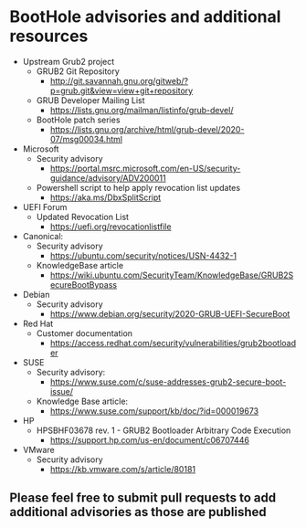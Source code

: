 # BootHole advisories and additional resources

- Upstream Grub2 project
	- GRUB2 Git Repository
		- http://git.savannah.gnu.org/gitweb/?p=grub.git&view=view+git+repository
	- GRUB Developer Mailing List
		- https://lists.gnu.org/mailman/listinfo/grub-devel/
	- BootHole patch series
		- https://lists.gnu.org/archive/html/grub-devel/2020-07/msg00034.html
- Microsoft
	- Security advisory
		- https://portal.msrc.microsoft.com/en-US/security-guidance/advisory/ADV200011
	- Powershell script to help apply revocation list updates
		- https://aka.ms/DbxSplitScript
- UEFI Forum
	- Updated Revocation List
		- https://uefi.org/revocationlistfile
- Canonical:
	- Security advisory
		- https://ubuntu.com/security/notices/USN-4432-1 
	- KnowledgeBase article
		- https://wiki.ubuntu.com/SecurityTeam/KnowledgeBase/GRUB2SecureBootBypass
- Debian
	- Security advisory
		- https://www.debian.org/security/2020-GRUB-UEFI-SecureBoot 
- Red Hat
	- Customer documentation
		- https://access.redhat.com/security/vulnerabilities/grub2bootloader
- SUSE
	- Security advisory:
		- https://www.suse.com/c/suse-addresses-grub2-secure-boot-issue/
	- Knowledge Base article:
		- https://www.suse.com/support/kb/doc/?id=000019673
- HP
	- HPSBHF03678 rev. 1 - GRUB2 Bootloader Arbitrary Code Execution
		- https://support.hp.com/us-en/document/c06707446
- VMware
	- Security advisory
		- https://kb.vmware.com/s/article/80181

## Please feel free to submit pull requests to add additional advisories as those are published
